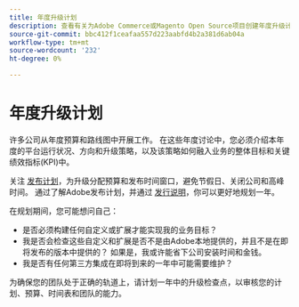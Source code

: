 ```yaml
---
title: 年度升级计划
description: 查看有关为Adobe Commerce或Magento Open Source项目创建年度升级计划的提示。
source-git-commit: bbc412f1ceafaa557d223aabfd4b2a381d6ab04a
workflow-type: tm+mt
source-wordcount: '232'
ht-degree: 0%

---
```



# 年度升级计划

许多公司从年度预算和路线图中开展工作。 在这些年度讨论中，您必须介绍本年度的平台运行状况、方向和升级策略，以及该策略如何融入业务的整体目标和关键绩效指标(KPI)中。

关注 [发布计划](https://devdocs.magento.com/release/)，为升级分配预算和发布时间窗口，避免节假日、关闭公司和高峰时间。 通过了解Adobe发布计划，并通过 [发行说明](https://devdocs.magento.com/guides/v2.4/release-notes/bk-release-notes.html)，你可以更好地规划一年。

在规划期间，您可能想问自己：

- 是否必须构建任何自定义或扩展才能实现我的业务目标？
- 我是否会检查这些自定义和扩展是否不是由Adobe本地提供的，并且不是在即将发布的版本中提供的？ 如果是，我或许能省下公司安装时间和金钱。
- 我是否有任何第三方集成在即将到来的一年中可能需要维护？

为确保您的团队处于正确的轨道上，请计划一年中的升级检查点，以审核您的计划、预算、时间表和团队的能力。
